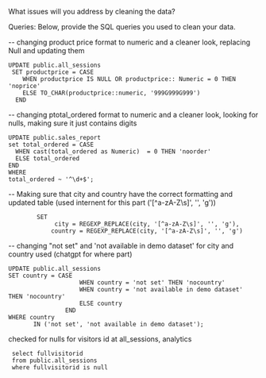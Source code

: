 What issues will you address by cleaning the data?





Queries:
Below, provide the SQL queries you used to clean your data.

--  changing product price format to numeric and a cleaner look, replacing Null and updating them 

```
UPDATE public.all_sessions
 SET productprice = CASE 
    WHEN productprice IS NULL OR productprice:: Numeric = 0 THEN 'noprice'
    ELSE TO_CHAR(productprice::numeric, '999G999G999')
  END 
```


--    changing ptotal_ordered format to numeric and a cleaner look, looking for nulls, making sure it just contains digits 

  ```
UPDATE public.sales_report
 set total_ordered = CASE 
    WHEN cast(total_ordered as Numeric)  = 0 THEN 'noorder'
    ELSE total_ordered 
  END 
WHERE 
  total_ordered ~ '^\d+$';
```

--  Making sure that city and country have the correct formatting and updated table
(used internent for this part ('[^a-zA-Z\s]', '', 'g'))

``` UPDATE public.all_sessions
        SET
             city = REGEXP_REPLACE(city, '[^a-zA-Z\s]', '', 'g'),
            country = REGEXP_REPLACE(city, '[^a-zA-Z\s]', '', 'g')
```

-- changing "not set" and 'not available in demo dataset' for city and country used (chatgpt for where part)

```
UPDATE public.all_sessions
SET country = CASE 
                    WHEN country = 'not set' THEN 'nocountry'
                    WHEN country = 'not available in demo dataset' THEN 'nocountry'
                    ELSE country
                END
WHERE country
       IN ('not set', 'not available in demo dataset');
```

checked for nulls for visitors id  at all_sessions, analytics
```
 select fullvisitorid
 from public.all_sessions
 where fullvisitorid is null 
```

